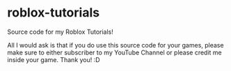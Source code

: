 # roblox-tutorials
Source code for my Roblox Tutorials!

All I would ask is that if you do use this source code for your games, please make sure to either subscriber to my YouTube Channel or please credit me inside your game. Thank you! :D

